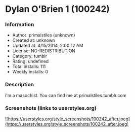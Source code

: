 # Dylan O'Brien 1 (100242)

### Information
- Author: primalstiles (unknown)
- Created at: unknown
- Updated at: 4/15/2014, 2:00:12 AM
- License: NO-REDISTRIBUTION
- Category: tumblr
- Rating: undefined
- Total installs: 111
- Weekly installs: 0


### Description
i'm a masochist. You can find me at primalstiles.tumblr.com


### Screenshots (links to userstyles.org)
![https://userstyles.org/style_screenshots/100242_after.jpeg](https://userstyles.org/style_screenshots/100242_after.jpeg)


